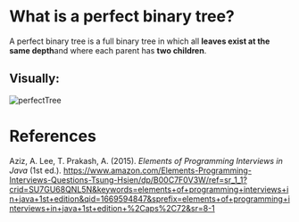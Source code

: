 # What is a perfect binary tree? 

A perfect binary tree is a full binary tree in which all **leaves exist at the same depth**and where each parent has **two children**. 


## Visually: 

![perfectTree](https://user-images.githubusercontent.com/109105989/205520761-52901b8a-bb83-46b9-b67c-e2b71837339f.png)



# References 
Aziz, A. Lee, T. Prakash, A. (2015). *Elements of Programming Interviews in Java* (1st ed.). <https://www.amazon.com/Elements-Programming-Interviews-Questions-Tsung-Hsien/dp/B00C7F0V3W/ref=sr_1_1?crid=SU7GU68QNL5N&keywords=elements+of+programming+interviews+in+java+1st+edition&qid=1669594847&sprefix=elements+of+programming+interviews+in+java+1st+edition+%2Caps%2C72&sr=8-1> 

